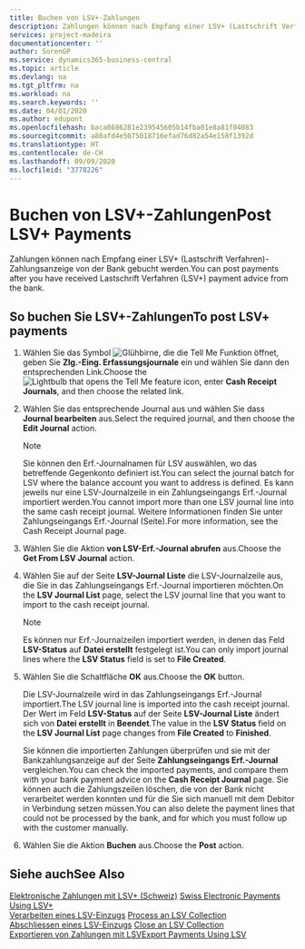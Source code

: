 ```yaml
---
title: Buchen von LSV+-Zahlungen
description: Zahlungen können nach Empfang einer LSV+ (Lastschrift Verfahren)-Zahlungsanzeige von der Bank gebucht werden.
services: project-madeira
documentationcenter: ''
author: SorenGP
ms.service: dynamics365-business-central
ms.topic: article
ms.devlang: na
ms.tgt_pltfrm: na
ms.workload: na
ms.search.keywords: ''
ms.date: 04/01/2020
ms.author: edupont
ms.openlocfilehash: baca8686281e239545605b14fba01e8a81f04083
ms.sourcegitcommit: a80afd4e5075018716efad76d82a54e158f1392d
ms.translationtype: HT
ms.contentlocale: de-CH
ms.lasthandoff: 09/09/2020
ms.locfileid: "3778226"
---
```

# <a name="post-lsv-payments"></a><span data-ttu-id="c64ce-103">Buchen von LSV+-Zahlungen</span><span class="sxs-lookup"><span data-stu-id="c64ce-103">Post LSV+ Payments</span></span>
<span data-ttu-id="c64ce-104">Zahlungen können nach Empfang einer LSV+ (Lastschrift Verfahren)-Zahlungsanzeige von der Bank gebucht werden.</span><span class="sxs-lookup"><span data-stu-id="c64ce-104">You can post payments after you have received Lastschrift Verfahren (LSV+) payment advice from the bank.</span></span>  

## <a name="to-post-lsv-payments"></a><span data-ttu-id="c64ce-105">So buchen Sie LSV+-Zahlungen</span><span class="sxs-lookup"><span data-stu-id="c64ce-105">To post LSV+ payments</span></span>  

1.  <span data-ttu-id="c64ce-106">Wählen Sie das Symbol ![Glühbirne, die die Tell Me Funktion öffnet](../../media/ui-search/search_small.png "Tell Me-Funktion"), geben Sie **Zlg.-Eing. Erfassungsjournale** ein und wählen Sie dann den entsprechenden Link.</span><span class="sxs-lookup"><span data-stu-id="c64ce-106">Choose the ![Lightbulb that opens the Tell Me feature](../../media/ui-search/search_small.png "Tell me what you want to do") icon, enter **Cash Receipt Journals**, and then choose the related link.</span></span>  
2.  <span data-ttu-id="c64ce-107">Wählen Sie das entsprechende Journal aus und wählen Sie dass **Journal bearbeiten** aus.</span><span class="sxs-lookup"><span data-stu-id="c64ce-107">Select the required journal, and then choose the **Edit Journal** action.</span></span>  

    > [!NOTE]  
    >  <span data-ttu-id="c64ce-108">Sie können den Erf.-Journalnamen für LSV auswählen, wo das betreffende Gegenkonto definiert ist.</span><span class="sxs-lookup"><span data-stu-id="c64ce-108">You can select the journal batch for LSV where the balance account you want to address is defined.</span></span> <span data-ttu-id="c64ce-109">Es kann jeweils nur eine LSV-Journalzeile in ein Zahlungseingangs Erf.-Journal importiert werden.</span><span class="sxs-lookup"><span data-stu-id="c64ce-109">You cannot import more than one LSV journal line into the same cash receipt journal.</span></span> <span data-ttu-id="c64ce-110">Weitere Informationen finden Sie unter Zahlungseingangs Erf.-Journal (Seite).</span><span class="sxs-lookup"><span data-stu-id="c64ce-110">For more information, see the Cash Receipt Journal page.</span></span>  

3.  <span data-ttu-id="c64ce-111">Wählen Sie die Aktion **von LSV-Erf.-Journal abrufen** aus.</span><span class="sxs-lookup"><span data-stu-id="c64ce-111">Choose the **Get From LSV Journal** action.</span></span>  
4.  <span data-ttu-id="c64ce-112">Wählen Sie auf der Seite **LSV-Journal Liste** die LSV-Journalzeile aus, die Sie in das Zahlungseingangs Erf.-Journal importieren möchten.</span><span class="sxs-lookup"><span data-stu-id="c64ce-112">On the **LSV Journal List** page, select the LSV journal line that you want to import to the cash receipt journal.</span></span>  

    > [!NOTE]  
    >  <span data-ttu-id="c64ce-113">Es können nur Erf.-Journalzeilen importiert werden, in denen das Feld **LSV-Status** auf **Datei erstellt** festgelegt ist.</span><span class="sxs-lookup"><span data-stu-id="c64ce-113">You can only import journal lines where the **LSV Status** field is set to **File Created**.</span></span>  

5.  <span data-ttu-id="c64ce-114">Wählen Sie die Schaltfläche **OK** aus.</span><span class="sxs-lookup"><span data-stu-id="c64ce-114">Choose the **OK** button.</span></span>  

    <span data-ttu-id="c64ce-115">Die LSV-Journalzeile wird in das Zahlungseingangs Erf.-Journal importiert.</span><span class="sxs-lookup"><span data-stu-id="c64ce-115">The LSV journal line is imported into the cash receipt journal.</span></span> <span data-ttu-id="c64ce-116">Der Wert im Feld **LSV-Status** auf der Seite **LSV-Journal Liste** ändert sich von **Datei erstellt** in **Beendet**.</span><span class="sxs-lookup"><span data-stu-id="c64ce-116">The value in the **LSV Status** field on the **LSV Journal List** page changes from **File Created** to **Finished**.</span></span>  

    <span data-ttu-id="c64ce-117">Sie können die importierten Zahlungen überprüfen und sie mit der Bankzahlungsanzeige auf der Seite **Zahlungseingangs Erf.-Journal** vergleichen.</span><span class="sxs-lookup"><span data-stu-id="c64ce-117">You can check the imported payments, and compare them with your bank payment advice on the **Cash Receipt Journal** page.</span></span> <span data-ttu-id="c64ce-118">Sie können auch die Zahlungszeilen löschen, die von der Bank nicht verarbeitet werden konnten und für die Sie sich manuell mit dem Debitor in Verbindung setzen müssen.</span><span class="sxs-lookup"><span data-stu-id="c64ce-118">You can also delete the payment lines that could not be processed by the bank, and for which you must follow up with the customer manually.</span></span>  

6.  <span data-ttu-id="c64ce-119">Wählen Sie die Aktion **Buchen** aus.</span><span class="sxs-lookup"><span data-stu-id="c64ce-119">Choose the **Post** action.</span></span>  

## <a name="see-also"></a><span data-ttu-id="c64ce-120">Siehe auch</span><span class="sxs-lookup"><span data-stu-id="c64ce-120">See Also</span></span>  
 <span data-ttu-id="c64ce-121">[Elektronische Zahlungen mit LSV+ (Schweiz)](swiss-electronic-payments-using-lsv-.md) </span><span class="sxs-lookup"><span data-stu-id="c64ce-121">[Swiss Electronic Payments Using LSV+](swiss-electronic-payments-using-lsv-.md) </span></span>  
 <span data-ttu-id="c64ce-122">[Verarbeiten eines LSV-Einzugs](how-to-process-an-lsv-collection.md) </span><span class="sxs-lookup"><span data-stu-id="c64ce-122">[Process an LSV Collection](how-to-process-an-lsv-collection.md) </span></span>  
 <span data-ttu-id="c64ce-123">[Abschliessen eines LSV-Einzugs](how-to-close-an-lsv-collection.md) </span><span class="sxs-lookup"><span data-stu-id="c64ce-123">[Close an LSV Collection](how-to-close-an-lsv-collection.md) </span></span>  
 [<span data-ttu-id="c64ce-124">Exportieren von Zahlungen mit LSV</span><span class="sxs-lookup"><span data-stu-id="c64ce-124">Export Payments Using LSV</span></span>](how-to-export-payments-using-lsv.md) 
